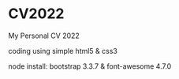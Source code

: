 # CV2022
My Personal CV 2022

coding using simple html5 & css3

node install: bootstrap 3.3.7 & font-awesome 4.7.0
